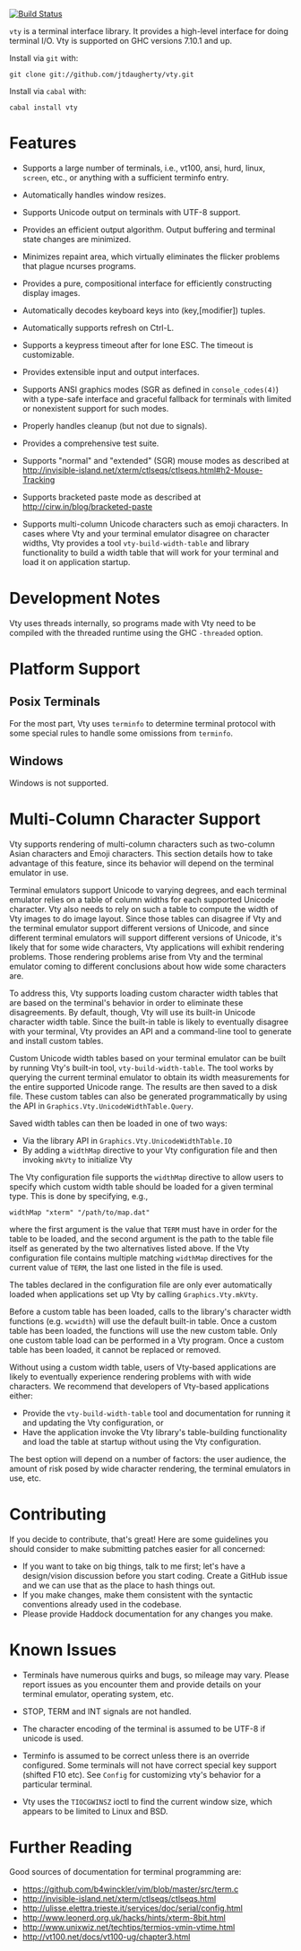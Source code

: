 [![Build Status](https://travis-ci.org/jtdaugherty/vty.png)](https://travis-ci.org/jtdaugherty/vty)

`vty` is a terminal interface library. It provides a high-level
interface for doing terminal I/O. Vty is supported on GHC versions
7.10.1 and up.

Install via `git` with:

```
git clone git://github.com/jtdaugherty/vty.git
```

Install via `cabal` with:

```
cabal install vty
```

# Features

* Supports a large number of terminals, i.e., vt100, ansi, hurd, linux,
  `screen`, etc., or anything with a sufficient terminfo entry.

* Automatically handles window resizes.

* Supports Unicode output on terminals with UTF-8 support.

* Provides an efficient output algorithm. Output buffering and terminal
  state changes are minimized.

* Minimizes repaint area, which virtually eliminates the flicker
  problems that plague ncurses programs.

* Provides a pure, compositional interface for efficiently constructing
  display images.

* Automatically decodes keyboard keys into (key,[modifier]) tuples.

* Automatically supports refresh on Ctrl-L.

* Supports a keypress timeout after for lone ESC. The timeout is
  customizable.

* Provides extensible input and output interfaces.

* Supports ANSI graphics modes (SGR as defined in `console_codes(4)`)
  with a type-safe interface and graceful fallback for terminals
  with limited or nonexistent support for such modes.

* Properly handles cleanup (but not due to signals).

* Provides a comprehensive test suite.

* Supports "normal" and "extended" (SGR) mouse modes as described at
  http://invisible-island.net/xterm/ctlseqs/ctlseqs.html#h2-Mouse-Tracking

* Supports bracketed paste mode as described at
  http://cirw.in/blog/bracketed-paste

* Supports multi-column Unicode characters such as emoji characters. In
  cases where Vty and your terminal emulator disagree on character
  widths, Vty provides a tool `vty-build-width-table` and library
  functionality to build a width table that will work for your terminal
  and load it on application startup.

# Development Notes

Vty uses threads internally, so programs made with Vty need to be
compiled with the threaded runtime using the GHC `-threaded` option.

# Platform Support

## Posix Terminals

For the most part, Vty uses `terminfo` to determine terminal protocol
with some special rules to handle some omissions from `terminfo`.

## Windows

Windows is not supported.

# Multi-Column Character Support

Vty supports rendering of multi-column characters such as two-column
Asian characters and Emoji characters. This section details how to
take advantage of this feature, since its behavior will depend on the
terminal emulator in use.

Terminal emulators support Unicode to varying degrees, and each terminal
emulator relies on a table of column widths for each supported Unicode
character. Vty also needs to rely on such a table to compute the width
of Vty images to do image layout. Since those tables can disagree if
Vty and the terminal emulator support different versions of Unicode,
and since different terminal emulators will support different versions
of Unicode, it's likely that for some wide characters, Vty applications
will exhibit rendering problems. Those rendering problems arise from Vty
and the terminal emulator coming to different conclusions about how wide
some characters are.

To address this, Vty supports loading custom character width tables
that are based on the terminal's behavior in order to eliminate these
disagreements. By default, though, Vty will use its built-in Unicode
character width table. Since the built-in table is likely to eventually
disagree with your terminal, Vty provides an API and a command-line tool
to generate and install custom tables.

Custom Unicode width tables based on your terminal emulator can be
built by running Vty's built-in tool, `vty-build-width-table`. The tool
works by querying the current terminal emulator to obtain its width
measurements for the entire supported Unicode range. The
results are then saved to a disk file. These custom tables
can also be generated programmatically by using the API in
`Graphics.Vty.UnicodeWidthTable.Query`.

Saved width tables can then be loaded in one of two ways:

* Via the library API in `Graphics.Vty.UnicodeWidthTable.IO`
* By adding a `widthMap` directive to your Vty configuration file and
  then invoking `mkVty` to initialize Vty

The Vty configuration file supports the `widthMap` directive to allow
users to specify which custom width table should be loaded for a given
terminal type. This is done by specifying, e.g.,

```
widthMap "xterm" "/path/to/map.dat"
```

where the first argument is the value that `TERM` must have in order for
the table to be loaded, and the second argument is the path to the table
file itself as generated by the two alternatives listed above. If the
Vty configuration file contains multiple matching `widthMap` directives
for the current value of `TERM`, the last one listed in the file is
used.

The tables declared in the configuration file are only ever
automatically loaded when applications set up Vty by calling
`Graphics.Vty.mkVty`.

Before a custom table has been loaded, calls to the library's character
width functions (e.g. `wcwidth`) will use the default built-in table.
Once a custom table has been loaded, the functions will use the new
custom table. Only one custom table load can be performed in a Vty
program. Once a custom table has been loaded, it cannot be replaced or
removed.

Without using a custom width table, users of Vty-based applications
are likely to eventually experience rendering problems with with wide
characters. We recommend that developers of Vty-based applications either:

* Provide the `vty-build-width-table` tool and documentation for running
  it and updating the Vty configuration, or
* Have the application invoke the Vty library's table-building
  functionality and load the table at startup without using the Vty
  configuration.

The best option will depend on a number of factors: the user audience,
the amount of risk posed by wide character rendering, the terminal
emulators in use, etc.

# Contributing

If you decide to contribute, that's great! Here are some guidelines you
should consider to make submitting patches easier for all concerned:

 - If you want to take on big things, talk to me first; let's have a
   design/vision discussion before you start coding. Create a GitHub
   issue and we can use that as the place to hash things out.
 - If you make changes, make them consistent with the syntactic
   conventions already used in the codebase.
 - Please provide Haddock documentation for any changes you make.

# Known Issues

* Terminals have numerous quirks and bugs, so mileage may vary. Please
  report issues as you encounter them and provide details on your
  terminal emulator, operating system, etc.

* STOP, TERM and INT signals are not handled.

* The character encoding of the terminal is assumed to be UTF-8 if
  unicode is used.

* Terminfo is assumed to be correct unless there is an override
  configured. Some terminals will not have correct special key support
  (shifted F10 etc). See `Config` for customizing vty's behavior for a
  particular terminal.

* Vty uses the `TIOCGWINSZ` ioctl to find the current window size, which
  appears to be limited to Linux and BSD.

# Further Reading

Good sources of documentation for terminal programming are:

* https://github.com/b4winckler/vim/blob/master/src/term.c
* http://invisible-island.net/xterm/ctlseqs/ctlseqs.html
* http://ulisse.elettra.trieste.it/services/doc/serial/config.html
* http://www.leonerd.org.uk/hacks/hints/xterm-8bit.html
* http://www.unixwiz.net/techtips/termios-vmin-vtime.html
* http://vt100.net/docs/vt100-ug/chapter3.html
